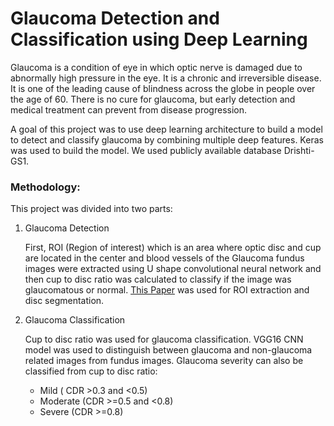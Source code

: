 # Glaucoma Detection and Classification using Deep Learning

Glaucoma is a condition of eye in which optic nerve is damaged due to abnormally high pressure in the eye. It is a chronic and irreversible disease. It is one of the leading cause of blindness across the globe in people over the age of 60. There is no cure for glaucoma, but early detection and medical treatment can prevent from disease progression. 

A goal of this project was to use deep learning architecture to build a model to detect and classify glaucoma by combining multiple deep features. Keras was used to build the model. We used publicly available database Drishti-GS1. 

### Methodology:

This project was divided into two parts:

1. Glaucoma Detection
    
    First, ROI (Region of interest) which is an area where optic disc and cup are located in the center and blood vessels of the Glaucoma fundus images were extracted using U shape convolutional neural network and then cup to disc ratio was calculated to classify if the image was glaucomatous or normal. [This Paper](https://arxiv.org/abs/1805.07549) was used for ROI extraction and disc segmentation.
    
2. Glaucoma Classification
     
     Cup to disc ratio was used for glaucoma classification. VGG16 CNN model was used to distinguish between glaucoma and non-glaucoma related images from fundus images. Glaucoma severity can also be classified from cup to disc ratio:
   * Mild ( CDR >0.3 and <0.5)
   * Moderate (CDR >=0.5 and <0.8)
   * Severe (CDR >=0.8)
